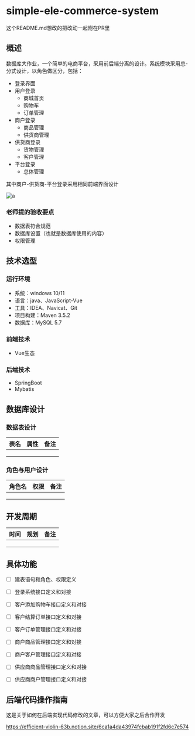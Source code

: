 # simple-ele-commerce-system

这个README.md想改的把改动一起附在PR里

## 概述

数据库大作业，一个简单的电商平台，采用前后端分离的设计。系统模块采用总-分式设计，以角色做区分，包括：

* 登录界面
* 用户登录
  * 商城首页
  * 购物车
  * 订单管理
* 商户登录
  * 商品管理
  * 供货商管理
* 供货商登录
  * 货物管理
  * 客户管理
* 平台登录
  * 总体管理

其中商户-供货商-平台登录采用相同前端界面设计

![a](http://pic.netpunk.space/images/2022/05/27/20220527145741.png)

### 老师提的验收要点

* 数据表符合规范
* 数据库设置（也就是数据库使用的内容）
* 权限管理

## 技术选型

### 运行环境

* 系统：windows 10/11
* 语言：java、JavaScript-Vue
* 工具：IDEA、Navicat、Git
* 项目构建：Maven 3.5.2
* 数据库：MySQL 5.7

### 前端技术

* Vue生态

### 后端技术

* SpringBoot
* Mybatis

## 数据库设计

### 数据表设计

|表名|属性|备注|
| ---- | ---- | ---- |
|      |      |      |
|      |      |      |
|      |      |      |

### 角色与用户设计

|角色名|权限|备注|
| ---- | ---- | ---- |
|      |      |      |
|      |      |      |
|      |      |      |

## 开发周期

|时间|规划|备注|
| ---- | ---- | ---- |
|      |      |      |
|      |      |      |
|      |      |      |

## 具体功能

- [ ] 建表语句和角色、权限定义
- [ ] 登录系统接口定义和对接
- [ ] 客户添加购物车接口定义和对接
- [ ] 客户结算订单接口定义和对接
- [ ] 客户订单管理接口定义和对接
- [ ] 商户商品管理接口定义和对接
- [ ] 商户客户管理接口定义和对接
- [ ] 供应商商品管理接口定义和对接
- [ ] 供应商商户管理接口定义和对接



## 后端代码操作指南

这是关于如何在后端实现代码修改的文章，可以方便大家之后合作开发

https://efficient-violin-63b.notion.site/6ca1a4da43974fcbab191f2fd6c7e574




